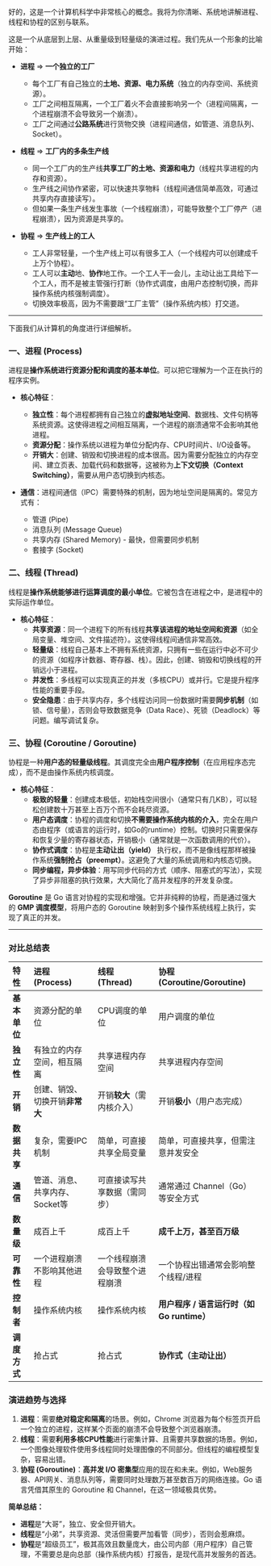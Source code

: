 好的，这是一个计算机科学中非常核心的概念。我将为你清晰、系统地讲解进程、线程和协程的区别与联系。

这是一个从底层到上层、从重量级到轻量级的演进过程。我们先从一个形象的比喻开始：

*   **进程** => **一个独立的工厂**
    *   每个工厂有自己独立的**土地、资源、电力系统**（独立的内存空间、系统资源）。
    *   工厂之间相互隔离，一个工厂着火不会直接影响另一个（进程间隔离，一个进程崩溃不会导致另一个崩溃）。
    *   工厂之间通过**公路系统**进行货物交换（进程间通信，如管道、消息队列、Socket）。

*   **线程** => **工厂内的多条生产线**
    *   同一个工厂内的生产线**共享工厂的土地、资源和电力**（线程共享进程的内存和资源）。
    *   生产线之间协作紧密，可以快速共享物料（线程间通信简单高效，可通过共享内存直接读写）。
    *   但如果一条生产线发生事故（一个线程崩溃），可能导致整个工厂停产（进程崩溃），因为资源是共享的。

*   **协程** => **生产线上的工人**
    *   工人非常轻量，一个生产线上可以有很多工人（一个线程内可以创建成千上万个协程）。
    *   工人可以**主动**地、**协作**地工作。一个工人干一会儿，主动让出工具给下一个工人，而不是被主管强行打断（协作式调度，由用户态控制切换，而非操作系统内核强制调度）。
    *   切换效率极高，因为不需要跟“工厂主管”（操作系统内核）打交道。

---

下面我们从计算机的角度进行详细解析。

### 一、进程 (Process)

进程是**操作系统进行资源分配和调度的基本单位**。可以把它理解为一个正在执行的程序实例。

*   **核心特征**：
    *   **独立性**：每个进程都拥有自己独立的**虚拟地址空间**、数据栈、文件句柄等系统资源。这使得进程之间相互隔离，一个进程的崩溃通常不会影响其他进程。
    *   **资源分配**：操作系统以进程为单位分配内存、CPU时间片、I/O设备等。
    *   **开销大**：创建、销毁和切换进程的成本很高。因为需要分配独立的内存空间、建立页表、加载代码和数据等，这被称为**上下文切换（Context Switching）**，需要从用户态切换到内核态。

*   **通信**：进程间通信（IPC）需要特殊的机制，因为地址空间是隔离的。常见方式有：
    *   管道 (Pipe)
    *   消息队列 (Message Queue)
    *   共享内存 (Shared Memory) - 最快，但需要同步机制
    *   套接字 (Socket)

### 二、线程 (Thread)

线程是**操作系统能够进行运算调度的最小单位**。它被包含在进程之中，是进程中的实际运作单位。

*   **核心特征**：
    *   **共享资源**：同一个进程下的所有线程**共享该进程的地址空间和资源**（如全局变量、堆空间、文件描述符）。这使得线程间通信非常高效。
    *   **轻量级**：线程自己基本上不拥有系统资源，只拥有一些在运行中必不可少的资源（如程序计数器、寄存器、栈）。因此，创建、销毁和切换线程的开销远小于进程。
    *   **并发性**：多线程可以实现真正的并发（多核CPU）或并行。它是提升程序性能的重要手段。
    *   **安全隐患**：由于共享内存，多个线程访问同一份数据时需要**同步机制**（如锁、信号量），否则会导致数据竞争（Data Race）、死锁（Deadlock）等问题。编写调试复杂。

### 三、协程 (Coroutine / Goroutine)

协程是一种**用户态的轻量级线程**。其调度完全由**用户程序控制**（在应用程序态完成），而不是由操作系统内核调度。

*   **核心特征**：
    *   **极致的轻量**：创建成本极低，初始栈空间很小（通常只有几KB），可以轻松创建数十万甚至上百万个而不会耗尽资源。
    *   **用户态调度**：协程的调度和切换**不需要操作系统内核的介入**，完全在用户态由程序（或语言的运行时，如Go的runtime）控制。切换时只需要保存和恢复少量的寄存器状态，开销极小（通常就是一次函数调用的代价）。
    *   **协作式调度**：协程是**主动让出（yield）** 执行权，而不是像线程那样被操作系统**强制抢占（preempt）**。这避免了大量的系统调用和内核态切换。
    *   **同步编程，异步体验**：用写同步代码的方式（顺序、阻塞式的写法），实现了异步非阻塞的执行效果，大大简化了高并发程序的开发复杂度。

**Goroutine** 是 Go 语言对协程的实现和增强。它并非纯粹的协程，而是通过强大的 **GMP 调度模型**，将用户态的 Goroutine 映射到多个操作系统线程上执行，实现了真正的并发。

---

### 对比总结表

| 特性 | 进程 (Process) | 线程 (Thread) | 协程 (Coroutine/Goroutine) |
| :--- | :--- | :--- | :--- |
| **基本单位** | 资源分配的单位 | CPU调度的单位 | 用户调度的单位 |
| **独立性** | 有独立的内存空间，相互隔离 | 共享进程内存空间 | 共享进程内存空间 |
| **开销** | 创建、销毁、切换开销**非常大** | 开销**较大**（需内核介入） | 开销**极小**（用户态完成） |
| **数据共享** | 复杂，需要IPC机制 | 简单，可直接共享全局变量 | 简单，可直接共享，但需注意并发安全 |
| **通信** | 管道、消息、共享内存、Socket等 | 可直接读写共享数据（需同步） | 通常通过 Channel（Go）等安全方式 |
| **数量级** | 成百上千 | 成百上千 | **成千上万，甚至百万级** |
| **可靠性** | 一个进程崩溃不影响其他进程 | 一个线程崩溃会导致整个进程崩溃 | 一个协程出错通常会影响整个线程/进程 |
| **控制者** | 操作系统内核 | 操作系统内核 | **用户程序 / 语言运行时（如Go runtime）** |
| **调度方式** | 抢占式 | 抢占式 | **协作式（主动让出）** |

### 演进趋势与选择

1.  **进程**：需要**绝对稳定和隔离**的场景。例如，Chrome 浏览器为每个标签页开启一个独立的进程，这样某个页面的崩溃不会导致整个浏览器崩溃。
2.  **线程**：需要**利用多核CPU性能**进行密集计算、且需要共享数据的场景。例如，一个图像处理软件使用多线程同时处理图像的不同部分。但线程的编程模型复杂，容易出错。
3.  **协程 (Goroutine)**：**高并发 I/O 密集型**应用的现在和未来。例如，Web服务器、API网关、消息队列等，需要同时处理数万甚至数百万的网络连接。Go 语言凭借其原生的 Goroutine 和 Channel，在这一领域极具优势。

**简单总结：**
*   **进程**是“大哥”，独立、安全但开销大。
*   **线程**是“小弟”，共享资源、灵活但需要严加看管（同步），否则会惹麻烦。
*   **协程**是“超级员工”，极其高效且数量庞大，由公司内部（用户程序）自己管理，不需要总是向总部（操作系统内核）打报告，是现代高并发服务的首选。
